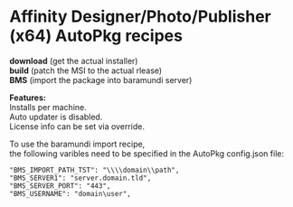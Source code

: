 # Affinity Designer/Photo/Publisher (x64) AutoPkg recipes
**download** (get the actual installer)  
**build** (patch the MSI to the actual rlease)  
**BMS** (import the package into baramundi server)  

**Features:**  
Installs per machine.  
Auto updater is disabled.  
License info can be set via override.  

To use the baramundi import recipe,<br>
the following varibles need to be specified in the AutoPkg config.json file:<br>
  ```"BMS_IMPORT_OU_GUID": "11111111-ABCD-1234-ABCD-12345678ABCD",
  "BMS_IMPORT_PATH_TST": "\\\\domain\\path",
  "BMS_SERVER1": "server.domain.tld",
  "BMS_SERVER_PORT": "443",
  "BMS_USERNAME": "domain\user",